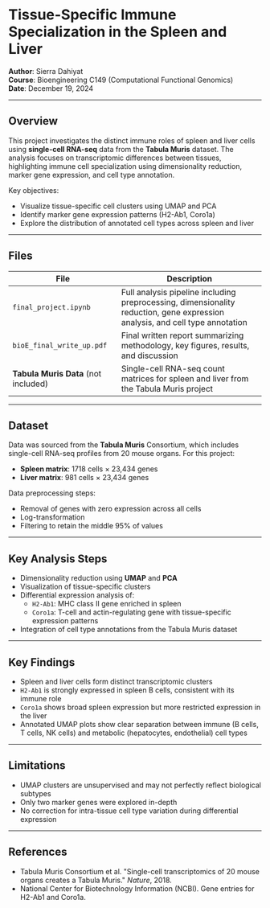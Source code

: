 # Tissue-Specific Immune Specialization in the Spleen and Liver

**Author**: Sierra Dahiyat  
**Course**: Bioengineering C149 (Computational Functional Genomics)    
**Date**: December 19, 2024  

---

## Overview

This project investigates the distinct immune roles of spleen and liver cells using **single-cell RNA-seq** data from the **Tabula Muris** dataset. The analysis focuses on transcriptomic differences between tissues, highlighting immune cell specialization using dimensionality reduction, marker gene expression, and cell type annotation.

Key objectives:
- Visualize tissue-specific cell clusters using UMAP and PCA
- Identify marker gene expression patterns (H2-Ab1, Coro1a)
- Explore the distribution of annotated cell types across spleen and liver

---

## Files

| File                  | Description                                                                 |
|-----------------------|-----------------------------------------------------------------------------|
| `final_project.ipynb` | Full analysis pipeline including preprocessing, dimensionality reduction, gene expression analysis, and cell type annotation |
| `bioE_final_write_up.pdf` | Final written report summarizing methodology, key figures, results, and discussion |
| **Tabula Muris Data** (not included) | Single-cell RNA-seq count matrices for spleen and liver from the Tabula Muris project |

---

## Dataset

Data was sourced from the **Tabula Muris** Consortium, which includes single-cell RNA-seq profiles from 20 mouse organs. For this project:
- **Spleen matrix**: 1718 cells × 23,434 genes
- **Liver matrix**: 981 cells × 23,434 genes

Data preprocessing steps:
- Removal of genes with zero expression across all cells
- Log-transformation
- Filtering to retain the middle 95% of values

---

## Key Analysis Steps

- Dimensionality reduction using **UMAP** and **PCA**
- Visualization of tissue-specific clusters
- Differential expression analysis of:
  - `H2-Ab1`: MHC class II gene enriched in spleen
  - `Coro1a`: T-cell and actin-regulating gene with tissue-specific expression patterns
- Integration of cell type annotations from the Tabula Muris dataset

---

## Key Findings

- Spleen and liver cells form distinct transcriptomic clusters
- `H2-Ab1` is strongly expressed in spleen B cells, consistent with its immune role
- `Coro1a` shows broad spleen expression but more restricted expression in the liver
- Annotated UMAP plots show clear separation between immune (B cells, T cells, NK cells) and metabolic (hepatocytes, endothelial) cell types

---

## Limitations

- UMAP clusters are unsupervised and may not perfectly reflect biological subtypes
- Only two marker genes were explored in-depth
- No correction for intra-tissue cell type variation during differential expression

---

## References

- Tabula Muris Consortium et al. "Single-cell transcriptomics of 20 mouse organs creates a Tabula Muris." *Nature*, 2018.
- National Center for Biotechnology Information (NCBI). Gene entries for H2-Ab1 and Coro1a.
